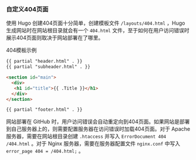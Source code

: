 ### 自定义404页面

使用 Hugo 创建404页面十分简单，创建模板文件 `/layouts/404.html` ，Hugo 生成网站时在网站根目录就会有一个 `404.html` 文件，至于如何在用户访问错误时展示404页面则取决于网站部署在了哪里。

404模板示例

```html
{{ partial "header.html" . }}
{{ partial "subheader.html" . }}

<section id="main">
  <div>
   <h1 id="title">{{ .Title }}</h1>
  </div>
</section>

{{ partial "footer.html" . }}
```

网站部署在 GitHub 时，用户访问错误会自动重定向到404页面。如果网站是部署到自己服务器上的，则需要配置服务器在访问错误时加载404页面。对于 Apache 服务器，需要在网站根目录创建 `.htaccess` 并写入 `ErrorDocument 404 /404.html` 。对于 Nginx 服务器，需要在服务器配置文件 `nginx.conf` 中写入 `error_page 404 = /404.html;` 。